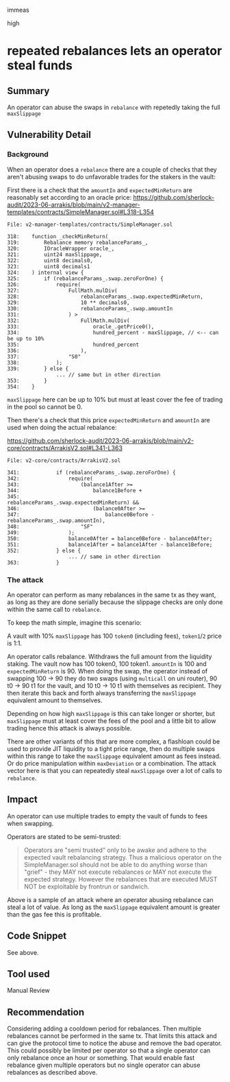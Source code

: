 immeas

high

# repeated rebalances lets an operator steal funds

## Summary
An operator can abuse the swaps in `rebalance` with repetedly taking the full `maxSlippage`

## Vulnerability Detail

### Background
When an operator does a `rebalance` there are a couple of checks that they aren't abusing swaps to do unfavorable trades for the stakers in the vault:

First there is a check that the `amountIn` and `expectedMinReturn` are reasonably set according to an oracle price:
https://github.com/sherlock-audit/2023-06-arrakis/blob/main/v2-manager-templates/contracts/SimpleManager.sol#L318-L354
```solidity
File: v2-manager-templates/contracts/SimpleManager.sol

318:    function _checkMinReturn(
319:        Rebalance memory rebalanceParams_,
320:        IOracleWrapper oracle_,
321:        uint24 maxSlippage,
322:        uint8 decimals0,
323:        uint8 decimals1
324:    ) internal view {
325:        if (rebalanceParams_.swap.zeroForOne) {
326:            require(
327:                FullMath.mulDiv(
328:                    rebalanceParams_.swap.expectedMinReturn,
329:                    10 ** decimals0,
330:                    rebalanceParams_.swap.amountIn
331:                ) >
332:                    FullMath.mulDiv(
333:                        oracle_.getPrice0(),
334:                        hundred_percent - maxSlippage, // <-- can be up to 10%
335:                        hundred_percent
336:                    ),
337:                "S0"
338:            );
339:        } else {
                ... // same but in other direction
353:        }
354:    }
```

`maxSlippage` here can be up to 10% but must at least cover the fee of trading in the pool so cannot be 0.

Then there's a check that this price `expectedMinReturn` and `amountIn` are used when doing the actual rebalance:

https://github.com/sherlock-audit/2023-06-arrakis/blob/main/v2-core/contracts/ArrakisV2.sol#L341-L363
```solidity
File: v2-core/contracts/ArrakisV2.sol

341:            if (rebalanceParams_.swap.zeroForOne) {
342:                require(
343:                    (balance1After >=
344:                        balance1Before +
345:                            rebalanceParams_.swap.expectedMinReturn) &&
346:                        (balance0After >=
347:                            balance0Before - rebalanceParams_.swap.amountIn),
348:                    "SF"
349:                );
350:                balance0After = balance0Before - balance0After;
351:                balance1After = balance1After - balance1Before;
352:            } else {
                    ... // same in other direction
363:            }
```

### The attack
An operator can perform as many rebalances in the same tx as they want, as long as they are done serially because the slippage checks are only done within the same call to `rebalance`.

To keep the math simple, imagine this scenario:

A vault with 10% `maxSlippage` has 100 `token0` (including fees), `token1`/`2` price is 1:1.

An operator calls rebalance. Withdraws the full amount from the liquidity staking. The vault now has 100 token0, 100 token1.
`amountIn` is 100 and `expectedMinReturn` is 90.
When doing the swap, the operator instead of swapping 100 -> 90 they do two swaps (using `multicall` on uni router), 90 t0 -> 90 t1 for the vault, and 10 t0 -> 10 t1 with themselves as recipient.
They then iterate this back and forth always transferring the `maxSlippage` equivalent amount to themselves. 

Depending on how high `maxSlippage` is this can take longer or shorter, but `maxSlippage` must at least cover the fees of the pool and a little bit to allow trading hence this attack is always possible.

There are other variants of this that are more complex,  a flashloan could be used to provide JIT liquidity to a tight price range, then do multiple swaps within this range to take the `maxSlippage` equivalent amount as fees instead. Or do price manipulation within `maxDeviation` or a combination. The attack vector here is that you can repeatedly steal `maxSlippage` over a lot of calls to `rebalance`.

## Impact
An operator can use multiple trades to empty the vault of funds to fees when swapping.

Operators are stated to be semi-trusted:
> Operators are "semi trusted" only to be awake and adhere to the expected vault rebalancing strategy. Thus a malicious operator on the SimpleManager.sol should not be able to do anything worse than "grief" - they MAY not execute rebalances or MAY not execute the expected strategy. However the rebalances that are executed MUST NOT be exploitable by frontrun or sandwich.

Above is a sample of an attack where an operator abusing rebalance can steal a lot of value. As long as the `maxSlippage` equivalent amount is greater than the gas fee this is profitable.

## Code Snippet
See above.

## Tool used
Manual Review

## Recommendation
Considering adding a cooldown period for rebalances. Then multiple rebalances cannot be performed in the same tx. That limits this attack and can give the protocol time to notice the abuse and remove the bad operator. This could possibly be limited per operator so that a single operator can only rebalance once an hour or something. That would enable fast rebalance given multiple operators but no single operator can abuse rebalances as described above.